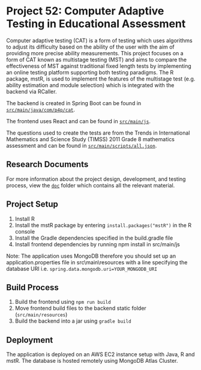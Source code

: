 # Project 52: Computer Adaptive Testing in Educational Assessment

Computer adaptive testing (CAT) is a form of testing which uses algorithms to adjust its difficulty based on the ability of the user with the aim of providing more precise ability measurements. This project focuses on a form of CAT known as multistage testing (MST) and aims to compare the effectiveness of MST against traditional fixed length tests by implementing an online testing platform supporting both testing paradigms. The R package, mstR, is used to implement the features of the multistage test (e.g. ability estimation and module selection) which is integrated with the backend via RCaller.

The backend is created in Spring Boot can be found in [`src/main/java/com/p4p/cat`](src/main/java/com/p4p/cat). 

The frontend uses React and can be found in [`src/main/js`](src/main/js).

The questions used to create the tests are from the Trends in International Mathematics and Science Study (TIMSS) 2011 Grade 8 mathematics assessment and can be found in [`src/main/scripts/all.json`](src/main/scripts/all.json).

## Research Documents
For more information about the project design, development, and testing process, view the [`doc`](doc) folder which contains all the relevant material.

## Project Setup
1. Install R
2. Install the mstR package by entering ```install.packages("mstR")``` in the R console
3. Install the Gradle dependencies specified in the build.gradle file
4. Install frontend dependencies by running npm install in src/main/js

Note: The application uses MongoDB therefore you should set up an application.properties file in src\main\resources with a line specifying the database URI i.e. ```spring.data.mongodb.uri=YOUR_MONGODB_URI```

## Build Process
1. Build the frontend using ```npm run build```
2. Move frontend build files to the backend static folder (`src/main/resources`)
3. Build the backend into a jar using ```gradle build```

## Deployment
The application is deployed on an AWS EC2 instance setup with Java, R and mstR. The database is hosted remotely using MongoDB Atlas Cluster.
